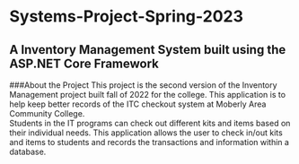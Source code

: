# Systems-Project-Spring-2023

## A Inventory Management System built using the ASP.NET Core Framework

###About the Project
This project is the second version of the Inventory Management project built fall of 2022 for the college.  This
application is to help keep better records of the ITC checkout system at Moberly Area Community College.  
Students in the IT programs can check out different kits and items based on their individual needs.  This 
application allows the user to check in/out kits and items to students and records the transactions and information
within a database.

